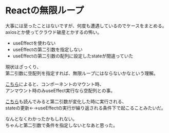 # Reactの無限ループ
大事には至ったことはないですが、何度も遭遇しているのでケースをまとめる。  
axiosとか使ってクラウド破産とかするの怖い。
- useEffectを使わない
- useEffectの第二引数を指定しない
- useEffectの第二引数の配列に設定したstateが間違っていた

現状はざっくり、  
第二引数に空配列を指定すれば、無限ループにはならないかなという理解。

[こちら](https://nishinatoshiharu.com/useeffect-scond-arg-usage/)によると、コンポーネントのマウント時、  
アンマウント時のみuseEffect実行なら空配列との事。  

[こちら](https://numb86-tech.hatenablog.com/entry/2019/10/23/121332)も読んでみると第二引数が変化した時に実行される、  
stateの更新←→useEffectの実行が繰り返される条件下で起こることみたいだ。 

なんとなくわかったかもしれない。  
ちゃんと第二引数で条件を指定しないとなあと思った。